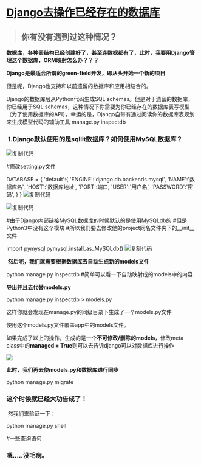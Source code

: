 # [Django去操作已经存在的数据库](https://www.cnblogs.com/smiling-crying/p/9237452.html)

> ## 你有没有遇到过这种情况？

**数据库，各种表结构已经创建好了，甚至连数据都有了，此时，我要用Django管理这个数据库，ORM映射怎么办？？？**

**Django是最适合所谓的green-field开发，即从头开始一个新的项目**

但是呢，Django也支持和以前遗留的数据库和应用相结合的。

Django的数据库层从Python代码生成SQL schemas。但是对于遗留的数据库，你已经用于SQL schemas，这种情况下你需要为你已经存在的数据库表写模型（为了使用数据库的API），幸运的是，Django自带有通过阅读你的数据库表规划来生成模型代码的辅助工具 manage.py inspectdb

###  1.Django默认使用的是sqllit数据库？如何使用MySQL数据库？

 <a title="复制代码">![复制代码](https://common.cnblogs.com/images/copycode.gif)</a>

#修改setting.py文件

DATABASE = {
    'default':{
        'ENGINE':'django.db.backends.mysql',
        'NAME':'数据库名',
        'HOST':'数据库地址',
        'PORT':端口,
        'USER':'用户名',
        'PASSWORD':'密码',
    }
}
 <a title="复制代码">![复制代码](https://common.cnblogs.com/images/copycode.gif)</a>

 <a title="复制代码">![复制代码](https://common.cnblogs.com/images/copycode.gif)</a>

#由于Django内部链接MySQL数据库的时候默认的是使用MySQLdb的
#但是Python3中没有这个模块
#所以我们要去修改他的project同名文件夹下的__init__文件

import pymysql
pymysql.install_as_MySQLdb()
 <a title="复制代码">![复制代码](https://common.cnblogs.com/images/copycode.gif)</a>

 **然后呢，我们就需要根据数据库去自动生成新的models文件**

 python manage.py inspectdb    #简单可以看一下自动映射成的models中的内容

**导出并且去代替models.py**

 python manage.py inspectdb > models.py

这样你就会发现在manage.py的同级目录下生成了一个models.py文件

使用这个models.py文件覆盖app中的models文件。

如果完成了以上的操作，生成的是一个**不可修改/删除的models**，修改meta class中的**managed = True**则可以去告诉django可以对数据库进行操作

![](https://images2018.cnblogs.com/blog/1294578/201807/1294578-20180703082631513-1019513692.png)

**此时，我们再去使models.py和数据库进行同步**

 python manage.py migrate

### 这个时候就已经大功告成了！

 然我们来验证一下：

 python manage.py shell

#一些查询语句

### 嗯.....没毛病。